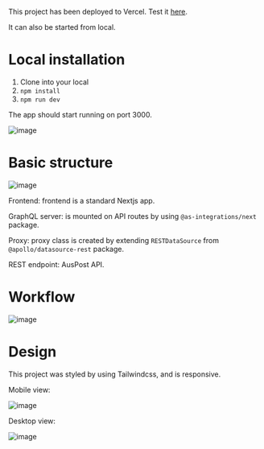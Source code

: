 This project has been deployed to Vercel. Test it [here](https://lawpath-konami99s-projects.vercel.app/).

It can also be started from local.

# Local installation

1. Clone into your local
2. `npm install`
3. `npm run dev`

The app should start running on port 3000.

![image](https://github.com/user-attachments/assets/39982ab0-5294-4656-8df1-2a3de187d7cf)

# Basic structure

![image](https://github.com/user-attachments/assets/ed633131-5f51-4a01-b9c5-0d023973c7d7)

Frontend: frontend is a standard Nextjs app.

GraphQL server: is mounted on API routes by using `@as-integrations/next` package.

Proxy: proxy class is created by extending `RESTDataSource` from `@apollo/datasource-rest` package.

REST endpoint: AusPost API.

# Workflow

![image](https://github.com/user-attachments/assets/ee063a98-d89d-4455-8032-69462fe22d9e)



# Design

This project was styled by using Tailwindcss, and is responsive.

Mobile view:

![image](https://github.com/user-attachments/assets/33e1fd93-327a-44af-86c5-15577023a97a)

Desktop view:

![image](https://github.com/user-attachments/assets/79554e2c-7966-4019-92a3-92063e51373a)
